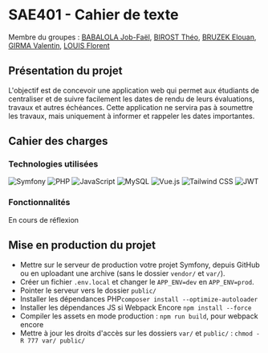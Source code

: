 # SAE401 - Cahier de texte
Membre du groupes : [BABALOLA Job-Faël](https://github.com/Kkeryyann), [BIROST Théo](https://github.com/TheoBirost), [BRUZEK Elouan](https://github.com/AloneDay-91), [GIRMA Valentin](https://github.com/Valgrm), [LOUIS Florent](https://github.com/Lewis3306)

## Présentation du projet

L'objectif est de concevoir une application web qui permet aux étudiants de centraliser et de suivre facilement les dates de rendu de leurs évaluations, travaux et autres échéances. Cette application ne servira pas à soumettre les travaux, mais uniquement à informer et rappeler les dates importantes.

## Cahier des charges

### Technologies utilisées
![Symfony](https://img.shields.io/badge/symfony-%23000000.svg?style=for-the-badge&logo=symfony&logoColor=white)
![PHP](https://img.shields.io/badge/php-%23777BB4.svg?style=for-the-badge&logo=php&logoColor=white)
![JavaScript](https://img.shields.io/badge/javascript-%23323330.svg?style=for-the-badge&logo=javascript&logoColor=%23F7DF1E)
![MySQL](https://img.shields.io/badge/mysql-%2300758F.svg?style=for-the-badge&logo=mysql&logoColor=white)
![Vue.js](https://img.shields.io/badge/vuejs-%2335495e.svg?style=for-the-badge&logo=vue.js&logoColor=%234FC08D)
![Tailwind CSS](https://img.shields.io/badge/tailwindcss-%2338B2AC.svg?style=for-the-badge&logo=tailwind-css&logoColor=white)
![JWT](https://img.shields.io/badge/JWT-black?style=for-the-badge&logo=JSON%20web%20tokens)

### Fonctionnalités
En cours de réflexion

## Mise en production du projet
- Mettre sur le serveur de production votre projet Symfony, depuis GitHub ou en uploadant une archive (sans le dossier `vendor/` et `var/`).
- Créer un fichier `.env.local` et changer le `APP_ENV=dev` en `APP_ENV=prod`.
- Pointer le serveur vers le dossier `public/`
- Installer les dépendances PHP`composer install --optimize-autoloader`
- Installer les dépendances JS si Webpack Encore `npm install --force`
- Compiler les assets en mode production : `npm run build`, pour webpack encore
- Mettre à jour les droits d'accès sur les dossiers `var/` et `public/` : `chmod -R 777 var/ public/`